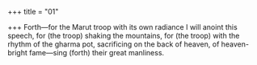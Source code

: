 +++
title = "01"

+++
Forth—for the Marut troop with its own radiance I will anoint this  speech, for (the troop) shaking the mountains,
for (the troop) with the rhythm of the gharma pot, sacrificing on the  back of heaven, of heaven-bright fame—sing (forth) their great
manliness.
